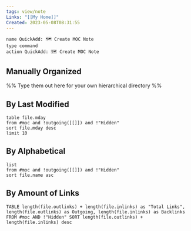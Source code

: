 ```yaml
---
tags: view/note
Links: "[[My Home]]"
Created: 2023-05-08T08:31:55
---
```


```button
name QuickAdd: 🗺️ Create MOC Note
type command
action QuickAdd: 🗺️ Create MOC Note
```

## Manually Organized
%% Type them out here for your own hierarchical directory %%

## By Last Modified

```dataview
table file.mday
from #moc and !outgoing([[]]) and !"Hidden"
sort file.mday desc
limit 10
```

## By Alphabetical

```dataview
list
from #moc and !outgoing([[]]) and !"Hidden"
sort file.name asc
```

## By Amount of Links

```dataview
TABLE length(file.outlinks) + length(file.inlinks) as "Total Links", length(file.outlinks) as Outgoing, length(file.inlinks) as Backlinks FROM #moc AND !"Hidden" SORT length(file.outlinks) + length(file.inlinks) desc
```
